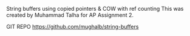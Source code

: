 String buffers using copied pointers & COW with ref counting
This was created by Muhammad Talha for AP Assignment 2.

GIT REPO
https://github.com/mughalb/string-buffers